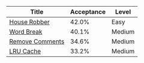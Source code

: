 | Title                                                            | Acceptance   | Level   |
|------------------------------------------------------------------|--------------|---------|
| [House Robber](https://leetcode.com/problems/house-robber)       | 42.0%        | Easy    |
| [Word Break](https://leetcode.com/problems/word-break)           | 40.1%        | Medium  |
| [Remove Comments](https://leetcode.com/problems/remove-comments) | 34.6%        | Medium  |
| [LRU Cache](https://leetcode.com/problems/lru-cache)             | 33.2%        | Medium  |